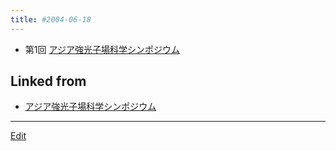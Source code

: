```yaml
---
title: #2004-06-18
---
```

* 第1回 [アジア強光子場科学シンポジウム](/アジア強光子場科学シンポジウム)




## Linked from

* [アジア強光子場科学シンポジウム](/アジア強光子場科学シンポジウム)


----
[Edit](https://github.com/vitroid/vitroid.github.io/edit/master/MD/2004-06-18.md)
